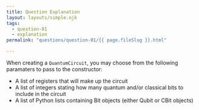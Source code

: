 ```yaml
---
title: Question Explanation
layout: layouts/simple.njk
tags:
  - question-01
  - explanation
permalink: "questions/question-01/{{ page.fileSlug }}.html"

---
```



When creating a `QuantumCircuit`, you may choose from the following paramaters to pass to the constructor:
* A list of registers that will make up the circuit
* A list of integers stating how many quantum and/or classical bits to include in the circuit
* A list of Python lists containing Bit objects (either Qubit or CBit objects)


